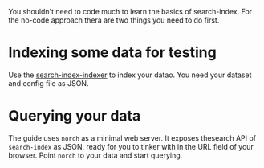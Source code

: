 You shouldn't need to code much to learn the basics of search-index. For the no-code approach thera are two things you need to do first.

# Indexing some data for testing
Use the [search-index-indexer](https://github.com/eklem/search-index-indexer) to index your datao. You need your dataset and config file as JSON.

# Querying your data
The guide uses `norch` as a minimal web server. It exposes thesearch API of `search-index` as JSON, ready for you to tinker with in the URL field of your browser. Point `norch` to your data and start querying.
